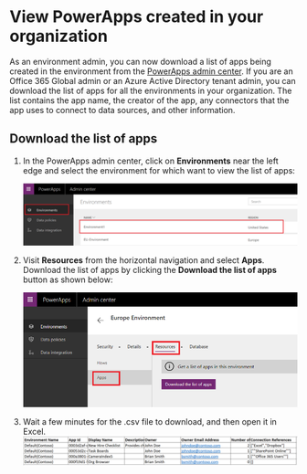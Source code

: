 <properties
    pageTitle="View app details | Microsoft PowerApps"
    description="Administrators can download a list of apps in an environment"
    services=""
    suite="powerapps"
    documentationCenter="na"
    authors="manasmamsft"
    manager="anneta"
    editor=""
    tags=""/>
<tags
    ms.service="powerapps"
    ms.devlang="na"
    ms.topic="article"
    ms.tgt_pltfrm="na"
    ms.workload="na"
    ms.date="08/14/2017"
    ms.author="manasma"/>

# View PowerApps created in your organization #
As an environment admin, you can now download a list of apps being created in the environment from the [PowerApps admin center][1]. If you are an Office 365 Global admin or an Azure Active Directory tenant admin, you can download the list of apps for all the environments in your organization. The list contains the app name, the creator of the app, any connectors that the app uses to connect to data sources, and other information.

## Download the list of apps ##
1. In the PowerApps admin center, click on **Environments** near the left edge and select the environment for which want to view the list of apps:

	![File and Share](./media/admin-view-apps/environment.png)

2. Visit **Resources** from the horizontal navigation and select **Apps**. Download the list of apps by clicking the **Download the list of apps** button as shown below:

	![File and Share](./media/admin-view-apps/resources-app.png)

3. Wait a few minutes for the .csv file to download, and then open it in Excel.
![File and Share](./media/admin-view-apps/excel-view.png)
<!--Reference links in article-->
[1]:https://admin.powerapps.com
